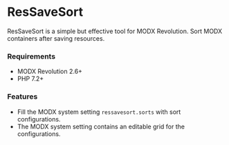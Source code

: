 # ResSaveSort

ResSaveSort is a simple but effective tool for MODX Revolution. Sort MODX
containers after saving resources.

### Requirements

* MODX Revolution 2.6+
* PHP 7.2+

### Features

* Fill the MODX system setting `ressavesort.sorts` with sort configurations.
* The MODX system setting contains an editable grid for the configurations.
